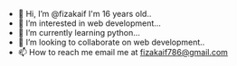 - 👋 Hi, I’m @fizakaif I'm 16 years old..
- 👀 I’m interested in web development...
- 🌱 I’m currently learning python...
- 💞️ I’m looking to collaborate on web development..
- 📫 How to reach me email me at fizakaif786@gmail.com

<!---
fizakaif/fizakaif is a ✨ special ✨ repository because its `README.md` (this file) appears on your GitHub profile.
You can click the Preview link to take a look at your changes.
--->
